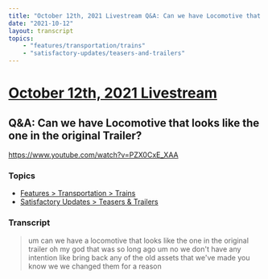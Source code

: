 ```yaml
---
title: "October 12th, 2021 Livestream Q&A: Can we have Locomotive that looks like the one in the original Trailer?"
date: "2021-10-12"
layout: transcript
topics:
    - "features/transportation/trains"
    - "satisfactory-updates/teasers-and-trailers"
---
```

# [October 12th, 2021 Livestream](../2021-10-12.md)
## Q&A: Can we have Locomotive that looks like the one in the original Trailer?
https://www.youtube.com/watch?v=PZX0CxE_XAA

### Topics
* [Features > Transportation > Trains](../topics/features/transportation/trains.md)
* [Satisfactory Updates > Teasers & Trailers](../topics/satisfactory-updates/teasers-and-trailers.md)

### Transcript

> um can we have a locomotive that looks like the one in the original trailer oh my god that was so long ago um no we don't have any intention like bring back any of the old assets that we've made you know we we changed them for a reason

